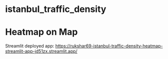 # istanbul_traffic_density

# Heatmap on Map
Streamlit deployed app: https://rukshar69-istanbul-traffic-density-heatmap-streamlit-app-jd51zx.streamlit.app/ 